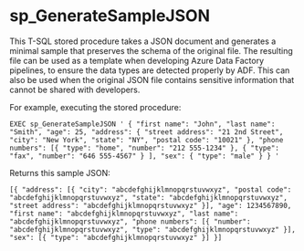 # sp_GenerateSampleJSON
This T-SQL stored procedure takes a JSON document and generates a minimal sample that preserves the schema of the original file. The resulting file can be used as a template when developing Azure Data Factory pipelines, to ensure the data types are detected properly by ADF. This can also be used when the original JSON file contains sensitive information that cannot be shared with developers.

For example, executing the stored procedure:

`
EXEC sp_GenerateSampleJSON '
{
	"first name": "John",
	"last name": "Smith",
	"age": 25,
	"address": {
		"street address": "21 2nd Street",
		"city": "New York",
		"state": "NY",
		"postal code": "10021"
	},
	"phone numbers": [{
			"type": "home",
			"number": "212 555-1234"
		},
		{
			"type": "fax",
			"number": "646 555-4567"
		}
	],
	"sex": {
		"type": "male"
	}
}
'
`

Returns this sample JSON:

`
[{
	"address": [{
		"city": "abcdefghijklmnopqrstuvwxyz",
		"postal code": "abcdefghijklmnopqrstuvwxyz",
		"state": "abcdefghijklmnopqrstuvwxyz",
		"street address": "abcdefghijklmnopqrstuvwxyz"
	}],
	"age": 1234567890,
	"first name": "abcdefghijklmnopqrstuvwxyz",
	"last name": "abcdefghijklmnopqrstuvwxyz",
	"phone numbers": [{
		"number": "abcdefghijklmnopqrstuvwxyz",
		"type": "abcdefghijklmnopqrstuvwxyz"
	}],
	"sex": [{
		"type": "abcdefghijklmnopqrstuvwxyz"
	}]
}]
`
